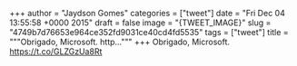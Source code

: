 
+++
author = "Jaydson Gomes"
categories = ["tweet"]
date = "Fri Dec 04 13:55:58 +0000 2015"
draft = false
image = "{TWEET_IMAGE}"
slug = "4749b7d76653e964ce352fd9031ce40cd4fd5535"
tags = ["tweet"]
title = """Obrigado, Microsoft.
http..."""
+++
Obrigado, Microsoft.
https://t.co/GLZGzUa8Rt
